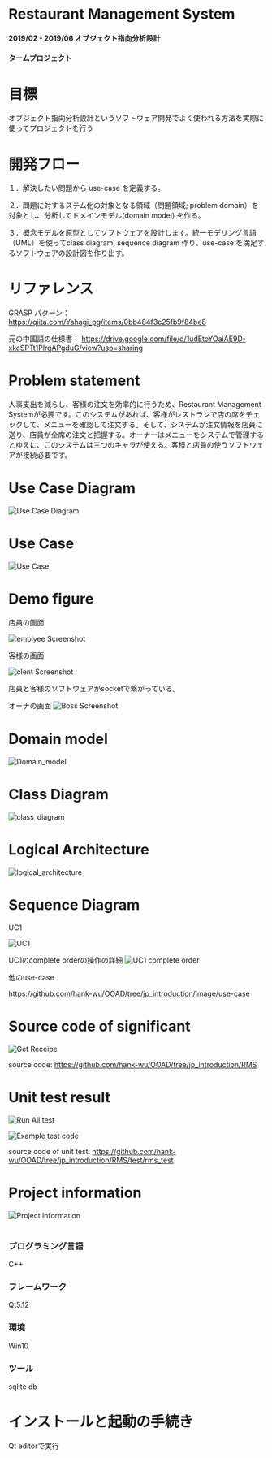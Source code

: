 # Restaurant Management System
#### 2019/02 - 2019/06 オブジェクト指向分析設計
#### タームプロジェクト

# 目標

オブジェクト指向分析設計というソフトウェア開発でよく使われる方法を実際に使ってプロジェクトを行う

# 開発フロー

１．解決したい問題から use-case を定義する。

２．問題に対するステム化の対象となる領域（問題領域; problem domain）を対象とし、分析してドメインモデル(domain model) を作る。

３．概念モデルを原型としてソフトウェアを設計します。統一モデリング言語（UML）を使ってclass diagram, sequence diagram 作り、use-case を満足するソフトウェアの設計図を作り出す。

# リファレンス

GRASP パターン：https://qiita.com/Yahagi_pg/items/0bb484f3c25fb9f84be8

元の中国語の仕様書：
https://drive.google.com/file/d/1udEtoYOaiAE9D-xkcSPTt1PlrqAPgduG/view?usp=sharing



# Problem statement

人事支出を減らし、客様の注文を効率的に行うため、Restaurant Management Systemが必要です。このシステムがあれば、客様がレストランで店の席をチェックして、メニューを確認して注文する。そして、システムが注文情報を店員に送り、店員が全席の注文と把握する。オーナーはメニューをシステムで管理するとゆえに、このシステムは三つのキャラが使える。客様と店員の使うソフトウェアが接続必要です。


# Use Case Diagram
![Use Case Diagram](/image/Use_Case_Diagram.png)
# Use Case
![Use Case](/image/Use_Case.png)



# Demo figure
店員の画面

![emplyee Screenshot](/image/employeeScreenshot.png)

客様の画面

![clent Screenshot](/image/ClientScreenshot.png)


店員と客様のソフトウェアがsocketで繋がっている。


オーナの画面
![Boss Screenshot](/image/boss_screenshot.png)
# Domain model
![Domain_model](/image/Domain_model.png)
# Class Diagram
![class_diagram](/image/class_diagram.png)
# Logical Architecture
![logical_architecture](/image/logical_architecture.png)
# Sequence Diagram
UC1

![UC1](/image/uc01.png)


UC1のcomplete orderの操作の詳細
![UC1 complete order](/image/uc01-completeOrder.png)

他のuse-case

https://github.com/hank-wu/OOAD/tree/jp_introduction/image/use-case

# Source code of significant
![Get Receipe](/image/getReceipt.png)

source code:
https://github.com/hank-wu/OOAD/tree/jp_introduction/RMS

# Unit test result
![Run All test](/image/all_test.png)

![Example test code](/image/testSourceCode.png)

source code of unit test:
https://github.com/hank-wu/OOAD/tree/jp_introduction/RMS/test/rms_test


# Project information
![Project information](/image/project_image.png)
#


### プログラミング言語
C++
### フレームワーク
Qt5.12
### 環境
Win10
### ツール
sqlite db


# インストールと起動の手続き
Qt editorで実行
